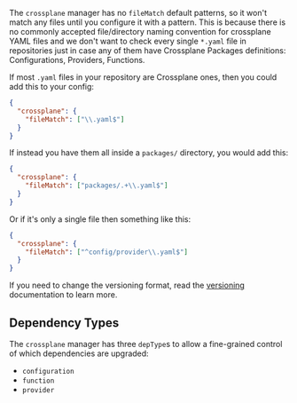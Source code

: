 The `crossplane` manager has no `fileMatch` default patterns, so it won't match any files until you configure it with a pattern.
This is because there is no commonly accepted file/directory naming convention for crossplane YAML files and we don't want to check every single `*.yaml` file in repositories just in case any of them have Crossplane Packages definitions: Configurations, Providers, Functions.

If most `.yaml` files in your repository are Crossplane ones, then you could add this to your config:

```json
{
  "crossplane": {
    "fileMatch": ["\\.yaml$"]
  }
}
```

If instead you have them all inside a `packages/` directory, you would add this:

```json
{
  "crossplane": {
    "fileMatch": ["packages/.+\\.yaml$"]
  }
}
```

Or if it's only a single file then something like this:

```json
{
  "crossplane": {
    "fileMatch": ["^config/provider\\.yaml$"]
  }
}
```

If you need to change the versioning format, read the [versioning](https://docs.renovatebot.com/modules/versioning/) documentation to learn more.

## Dependency Types

The `crossplane` manager has three `depType`s to allow a fine-grained control of which dependencies are upgraded:

- `configuration`
- `function`
- `provider`
